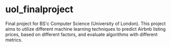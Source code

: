 # uol_finalproject
Final project for BS'c Computer Science (University of London).
This project aims to utilize different machine learning techniques to predict Airbnb listing prices, based on different factors, and evaluate algorithms with different metrics.
